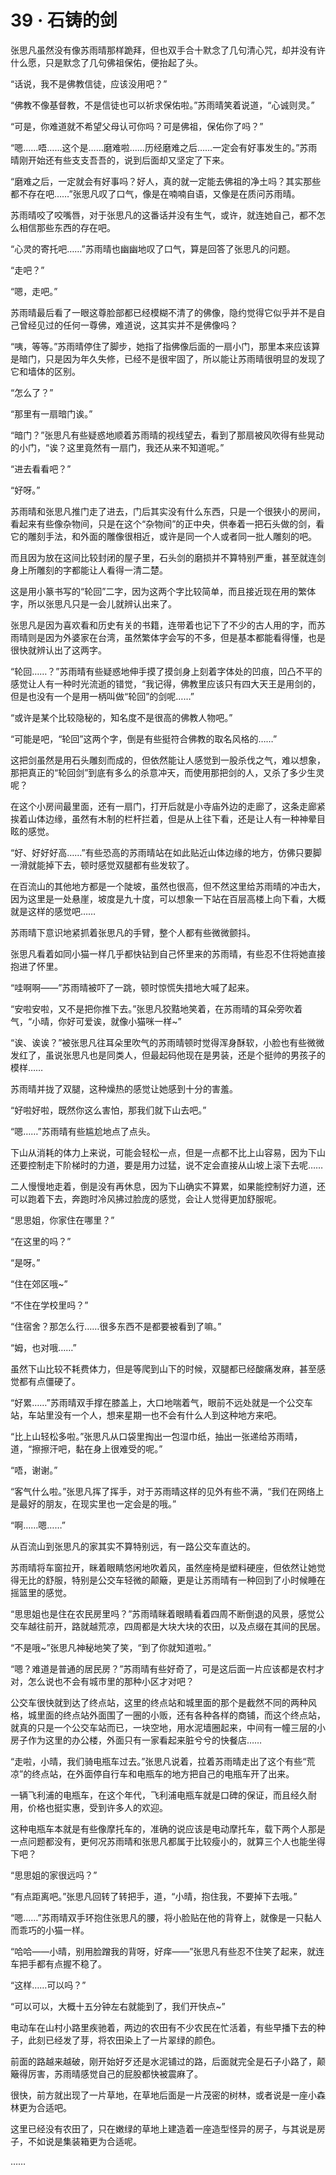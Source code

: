 <link rel="stylesheet" href="../styles/text.css"/>
<h1>39 · 石铸的剑</h1>

张思凡虽然没有像苏雨晴那样跪拜，但也双手合十默念了几句清心咒，却并没有许什么愿，只是默念了几句佛祖保佑，便抬起了头。

“话说，我不是佛教信徒，应该没用吧？”

“佛教不像基督教，不是信徒也可以祈求保佑啦。”苏雨晴笑着说道，“心诚则灵。”

“可是，你难道就不希望父母认可你吗？可是佛祖，保佑你了吗？”

“嗯……唔……这个是……磨难啦……历经磨难之后……一定会有好事发生的。”苏雨晴刚开始还有些支支吾吾的，说到后面却又坚定了下来。

“磨难之后，一定就会有好事吗？好人，真的就一定能去佛祖的净土吗？其实那些都不存在吧……”张思凡叹了口气，像是在喃喃自语，又像是在质问苏雨晴。

苏雨晴咬了咬嘴唇，对于张思凡的这番话并没有生气，或许，就连她自己，都不怎么相信那些东西的存在吧。

“心灵的寄托吧……”苏雨晴也幽幽地叹了口气，算是回答了张思凡的问题。

“走吧？”

“嗯，走吧。”

苏雨晴最后看了一眼这尊脸部都已经模糊不清了的佛像，隐约觉得它似乎并不是自己曾经见过的任何一尊佛，难道说，这其实并不是佛像吗？

“咦，等等。”苏雨晴停住了脚步，她指了指佛像后面的一扇小门，那里本来应该算是暗门，只是因为年久失修，已经不是很牢固了，所以能让苏雨晴很明显的发现了它和墙体的区别。

“怎么了？”

“那里有一扇暗门诶。”

“暗门？”张思凡有些疑惑地顺着苏雨晴的视线望去，看到了那扇被风吹得有些晃动的小门，“诶？这里竟然有一扇门，我还从来不知道呢。”

“进去看看吧？”

“好呀。”

苏雨晴和张思凡推门走了进去，门后其实没有什么东西，只是一个很狭小的房间，看起来有些像杂物间，只是在这个“杂物间”的正中央，供奉着一把石头做的剑，看它的雕刻手法，和外面的雕像很相近，或许是同一个人或者同一批人雕刻的吧。

而且因为放在这间比较封闭的屋子里，石头剑的磨损并不算特别严重，甚至就连剑身上所雕刻的字都能让人看得一清二楚。

这是用小篆书写的“轮回”二字，因为这两个字比较简单，而且接近现在用的繁体字，所以张思凡只是一会儿就辨认出来了。

张思凡是因为喜欢看和历史有关的书籍，连带着也记下了不少的古人用的字，而苏雨晴则是因为外婆家在台湾，虽然繁体字会写的不多，但是基本都能看得懂，也是很快就辨认出了这两字。

“轮回……？”苏雨晴有些疑惑地伸手摸了摸剑身上刻着字体处的凹痕，凹凸不平的感觉让人有一种时光流逝的错觉，“我记得，佛教里应该只有四大天王是用剑的，但是也没有一个是用一柄叫做“轮回”的剑呢……”

“或许是某个比较隐秘的，知名度不是很高的佛教人物吧。”

“可能是吧，“轮回”这两个字，倒是有些挺符合佛教的取名风格的……”

这把剑虽然是用石头雕刻而成的，但依然能让人感觉到一股杀伐之气，难以想象，那把真正的“轮回剑”到底有多么的杀意冲天，而使用那把剑的人，又杀了多少生灵呢？

在这个小房间最里面，还有一扇门，打开后就是小寺庙外边的走廊了，这条走廊紧挨着山体边缘，虽然有木制的栏杆拦着，但是从上往下看，还是让人有一种神晕目眩的感觉。

“好、好好好高……”有些恐高的苏雨晴站在如此贴近山体边缘的地方，仿佛只要脚一滑就能掉下去，顿时感觉双腿都有些发软了。

在百流山的其他地方都是一个陡坡，虽然也很高，但不然这里给苏雨晴的冲击大，因为这里是一处悬崖，坡度是九十度，可以想象一下站在百层高楼上向下看，大概就是这样的感觉吧……

苏雨晴下意识地紧抓着张思凡的手臂，整个人都有些微微颤抖。

张思凡看着如同小猫一样几乎都快钻到自己怀里来的苏雨晴，有些忍不住将她直接抱进了怀里。

“哇啊啊——”苏雨晴被吓了一跳，顿时惊慌失措地大喊了起来。

“安啦安啦，又不是把你推下去。”张思凡狡黠地笑着，在苏雨晴的耳朵旁吹着气，“小晴，你好可爱诶，就像小猫咪一样\~”

“诶、诶诶？”被张思凡往耳朵里吹气的苏雨晴顿时觉得浑身酥软，小脸也有些微微发红了，虽说张思凡也是同类人，但最起码他现在是男装，还是个挺帅的男孩子的模样……

苏雨晴并拢了双腿，这种燥热的感觉让她感到十分的害羞。

“好啦好啦，既然你这么害怕，那我们就下山去吧。”

“嗯……”苏雨晴有些尴尬地点了点头。

下山从消耗的体力上来说，可能会轻松一点，但是一点都不比上山容易，因为下山还要控制走下阶梯时的力道，要是用力过猛，说不定会直接从山坡上滚下去呢……

二人慢慢地走着，倒是没有再休息，因为下山确实不算累，如果能控制好力道，还可以跑着下去，奔跑时冷风拂过脸庞的感觉，会让人觉得更加舒服呢。

“思思姐，你家住在哪里？”

“在这里的吗？”

“是呀。”

“住在郊区哦\~”

“不住在学校里吗？”

“住宿舍？那怎么行……很多东西不是都要被看到了嘛。”

“姆，也对哦……”

虽然下山比较不耗费体力，但是等爬到山下的时候，双腿都已经酸痛发麻，甚至感觉都有点僵硬了。

“好累……”苏雨晴双手撑在膝盖上，大口地喘着气，眼前不远处就是一个公交车站，车站里没有一个人，想来星期一也不会有什么人到这种地方来吧。

“比上山轻松多啦。”张思凡从口袋里掏出一包湿巾纸，抽出一张递给苏雨晴，道，“擦擦汗吧，黏在身上很难受的呢。”

“唔，谢谢。”

“客气什么啦。”张思凡挥了挥手，对于苏雨晴这样的见外有些不满，“我们在网络上是最好的朋友，在现实里也一定会是的哦。”

“啊……嗯……”

从百流山到张思凡的家其实不算特别远，有一路公交车直达的。

苏雨晴将车窗拉开，眯着眼睛悠闲地吹着风，虽然座椅是塑料硬座，但依然让她觉得无比的舒服，特别是公交车轻微的颠簸，更是让苏雨晴有一种回到了小时候睡在摇篮里的感觉。

“思思姐也是住在农民房里吗？”苏雨晴眯着眼睛看着四周不断倒退的风景，感觉公交车越往前开，路就越荒凉，四周都是大块大块的农田，以及点缀在其间的民居。

“不是哦\~”张思凡神秘地笑了笑，“到了你就知道啦。”

“嗯？难道是普通的居民房？”苏雨晴有些好奇了，可是这后面一片应该都是农村才对，怎么说也不会有城市里的那种小区才对吧？

公交车很快就到达了终点站，这里的终点站和城里面的那个是截然不同的两种风格，城里面的终点站外面围了一圈的小贩，还有各种各样的商铺，而这个终点站，就真的只是一个公交车站而已，一块空地，用水泥墙圈起来，中间有一幢三层的小房子作为这里的办公楼，外面只有一家看起来脏兮兮的快餐店……

“走啦，小晴，我们骑电瓶车过去。”张思凡说着，拉着苏雨晴走出了这个有些“荒凉”的终点站，在外面停自行车和电瓶车的地方把自己的电瓶车开了出来。

一辆飞利浦的电瓶车，在这个年代，飞利浦电瓶车就是口碑的保证，而且经久耐用，价格也挺实惠，受到许多人的欢迎。

这种电瓶车本就是有些像摩托车的，准确的说应该是电动摩托车，载下两个人那是一点问题都没有，更何况苏雨晴和张思凡都属于比较瘦小的，就算三个人也能坐得下吧？

“思思姐的家很远吗？”

“有点距离吧。”张思凡回转了转把手，道，“小晴，抱住我，不要掉下去哦。”

“嗯……”苏雨晴双手环抱住张思凡的腰，将小脸贴在他的背脊上，就像是一只黏人而乖巧的小猫一样。

“哈哈——小晴，别用脸蹭我的背呀，好痒——”张思凡有些忍不住笑了起来，就连车把手都有点握不稳了。

“这样……可以吗？”

“可以可以，大概十五分钟左右就能到了，我们开快点\~”

电动车在山村小路里疾驰着，两边的农田有不少农民在忙活着，有些早播下去的种子，此刻已经发了芽，将农田染上了一片翠绿的颜色。

前面的路越来越破，刚开始好歹还是水泥铺过的路，后面就完全是石子小路了，颠簸得厉害，苏雨晴感觉自己的屁股都快被震麻了。

很快，前方就出现了一片草地，在草地后面是一片茂密的树林，或者说是一座小森林更为合适吧。

这里已经没有农田了，只在嫩绿的草地上建造着一座造型怪异的房子，与其说是房子，不如说是集装箱更为合适呢。

……
